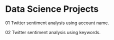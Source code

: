 # Data Science Projects
01 Twitter sentiment analysis using account name.

02 Twitter sentiment analysis using keywords.

